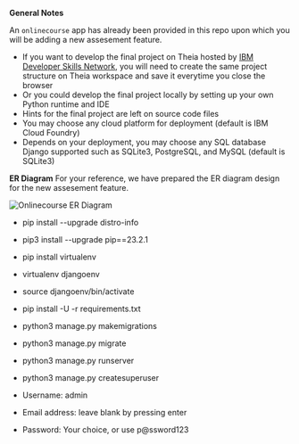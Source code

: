 
**General Notes**

An `onlinecourse` app has already been provided in this repo upon which you will be adding a new assesement feature.

- If you want to develop the final project on Theia hosted by [IBM Developer Skills Network](https://labs.cognitiveclass.ai/), you will need to create the same project structure on Theia workspace and save it everytime you close the browser
- Or you could develop the final project locally by setting up your own Python runtime and IDE
- Hints for the final project are left on source code files
- You may choose any cloud platform for deployment (default is IBM Cloud Foundry)
- Depends on your deployment, you may choose any SQL database Django supported such as SQLite3, PostgreSQL, and MySQL (default is SQLite3)

**ER Diagram**
For your reference, we have prepared the ER diagram design for the new assesement feature.

![Onlinecourse ER Diagram](https://github.com/ibm-developer-skills-network/final-cloud-app-with-database/blob/master/static/media/course_images/onlinecourse_app_er.png)

- pip install --upgrade distro-info
- pip3 install --upgrade pip==23.2.1
- pip install virtualenv
- virtualenv djangoenv
- source djangoenv/bin/activate
- pip install -U -r requirements.txt
- python3 manage.py makemigrations
- python3 manage.py migrate
- python3 manage.py runserver

- python3 manage.py createsuperuser
- Username: admin
- Email address: leave blank by pressing enter
- Password: Your choice, or use p@ssword123

